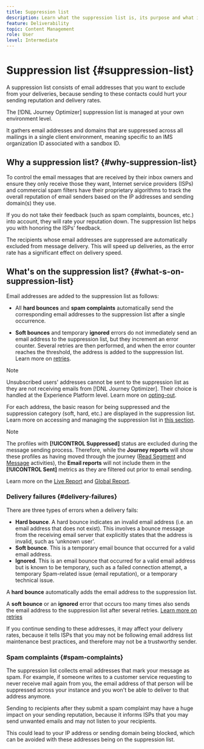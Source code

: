```yaml
---
title: Suppression list
description: Learn what the suppression list is, its purpose and what is included in it.
feature: Deliverability
topic: Content Management
role: User
level: Intermediate
---
```

# Suppression list {#suppression-list}

A suppression list consists of email addresses that you want to exclude from your deliveries, because sending to these contacts could hurt your sending reputation and delivery rates.

The [!DNL Journey Optimizer] suppression list is managed at your own environment level.

It gathers email addresses and domains that are suppressed across all mailings in a single client environment, meaning specific to an IMS organization ID associated with a sandbox ID.

<!--It gathers spam complaints, hard bounces, and soft bounces that occur consistently.-->

## Why a suppression list? {#why-suppression-list}

To control the email messages that are received by their inbox owners and ensure they only receive those they want, Internet service providers (ISPs) and commercial spam filters have their proprietary algorithms to track the overall reputation of email senders based on the IP addresses and sending domain(s) they use.

If you do not take their feedback (such as spam complaints, bounces, etc.) into account, they will rate your reputation down. The suppression list helps you with honoring the ISPs' feedback.

The recipients whose email addresses are suppressed are automatically excluded from message delivery. This will speed up deliveries, as the error rate has a significant effect on delivery speed.

## What's on the suppression list? {#what-s-on-suppression-list}

Email addresses are added to the suppression list as follows:

* All **hard bounces** and **spam complaints** automatically send the corresponding email addresses to the suppression list after a single occurrence.

* **Soft bounces** and temporary **ignored** errors do not immediately send an email address to the suppression list, but they increment an error counter. Several retries are then performed, and when the error counter reaches the threshold, the address is added to the suppression list. Learn more on [retries](configuration/retries.md).

<!--You can also manually add an address to the suppression list. Manual category will be available when ability to manually add an address to the suppression list (via API) is released.-->

>[!NOTE]
>
>Unsubscribed users' addresses cannot be sent to the suppression list as they are not receiving emails from [!DNL Journey Optimizer]. Their choice is handled at the Experience Platform level. Learn more on [opting-out](../using/consent.md).
<!--Email addresses of recipients who **unsubscribe** from your sendings are NOT sent to the suppression list. Confirmed by eng.: "Subscribe and Unsubscribe are handled by the Consent/Subscription service. A user that opts out will not make it to the suppression list – we won’t send them emails."-->

For each address, the basic reason for being suppressed and the suppression category (soft, hard, etc.) are displayed in the suppression list. Learn more on accessing and managing the suppression list in [this section](configuration/manage-suppression-list.md).

<!--Once a message is sent, the message logs allow you to view the delivery status for each recipient and the associated failure type and reason. [Learn more about monitoring message execution](monitoring.md). NO ACCESS TO LOGS YET-->

>[!NOTE]
>
>The profiles with **[!UICONTROL Suppressed]** status are excluded during the message sending process. Therefore, while the **Journey reports** will show these profiles as having moved through the journey ([Read Segment](building-journeys/read-segment.md) and [Message](building-journeys/journeys-message.md) activities), the **Email reports** will not include them in the **[!UICONTROL Sent]** metrics as they are filtered out prior to email sending.
>
>Learn more on the [Live Report](reports/live-report.md) and [Global Report](reports/global-report.md).

### Delivery failures {#delivery-failures}

There are three types of errors when a delivery fails:

* **Hard bounce**. A hard bounce indicates an invalid email address (i.e. an email address that does not exist). This involves a bounce message from the receiving email server that explicitly states that the address is invalid, such as 'unknown user'.
* **Soft bounce**. This is a temporary email bounce that occurred for a valid email address.
* **Ignored**. This is an email bounce that occurred for a valid email address but is known to be temporary, such as a failed connection attempt, a temporary Spam-related issue (email reputation), or a temporary technical issue.<!--does it exist in CJM?-->

A **hard bounce** automatically adds the email address to the suppression list.

A **soft bounce** or an **ignored** error that occurs too many times also sends the email address to the suppression list after several retries. [Learn more on retries](configuration/retries.md)

If you continue sending to these addresses, it may affect your delivery rates, because it tells ISPs that you may not be following email address list maintenance best practices, and therefore may not be a trustworthy sender.

### Spam complaints {#spam-complaints}

The suppression list collects email addresses that mark your message as spam. For example, if someone writes to a customer service requesting to never receive mail again from you, the email address of that person will be suppressed across your instance and you won't be able to deliver to that address anymore.

Sending to recipients after they submit a spam complaint may have a huge impact on your sending reputation, because it informs ISPs that you may send unwanted emails and may not listen to your recipients.

This could lead to your IP address or sending domain being blocked, which can be avoided with these addresses being on the suppression list.

<!--### Unsubscriptions {#unsubscriptions}

Every email sent to recipients must include an unsubscribe link. Upon clicking this link, if a recipient confirms [opting out](consent.md), the corresponding email address is immediately sent to the suppression list. This user must not receive communication from your brand until subscribed again.
NOT TRUE > "Subscribe and Unsubscribe are handled by the Consent/Subscription service. A user that opts out will not make it to the suppression list – we won’t send them emails."-->

<!--MOVED to Configuration/Retries section

The threshold is set at three errors:
* For the same delivery, at the third attempt, the address is suppressed.
* If there are different deliveries and two errors occur at least 24 hours apart, the error counter is incremented upon each error and the address is also suppressed at the third attempt.
When a delivery is successful after a retry, the error counter of the address is reinitialized.

### Retries {#retries}

If a message fails due to a temporary bounce of the **Ignored** type, retries will be performed for **3.5 days** from the time the message was added to the email queue.

The minimum delay between retries and the maximum number of retries to be performed are ///managed by the Enhanced MTA/// based on how well an IP is performing, both historically and currently at a given domain.

After 3.5 days, any message in the retry queue will be removed from the queue and sent back as a bounce.-->
